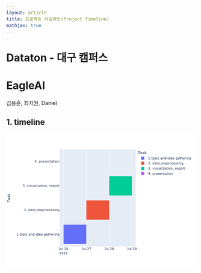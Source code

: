 ```yaml
---
layout: article
title: 프로젝트 타임라인(Project Timeline)
mathjax: true
---
```


# Dataton - 대구 캠퍼스
# EagleAI
김용훈, 최지원, Daniel  
  
## 1. timeline


![gannt](https://raw.githubusercontent.com/danielsun888/danielsun888.github.io/main/_posts/gannt.png "timeline picture")